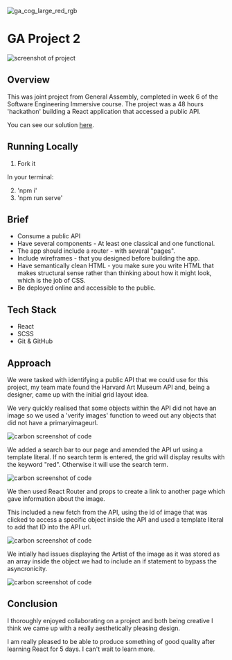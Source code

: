 ![ga_cog_large_red_rgb](https://cloud.githubusercontent.com/assets/40461/8183776/469f976e-1432-11e5-8199-6ac91363302b.png)

# GA Project 2

![screenshot of project](https://i.imgur.com/FnBW97v.png)

## Overview

This was joint project from General Assembly, completed in week 6 of the Software Engineering Immersive course. The project was a 48 hours 'hackathon' building a React application that accessed a public API.

You can see our solution [here](https://lauracharvey.github.io/project-2/).

## Running Locally

1. Fork it

In your terminal:

2. 'npm i'
3. 'npm run serve'

## Brief 

* Consume a public API 
* Have several components - At least one classical and one functional.
* The app should include a router - with several "pages".
* Include wireframes - that you designed before building the app.
* Have semantically clean HTML - you make sure you write HTML that makes structural sense rather than thinking about how it might look, which is the job of CSS.
* Be deployed online and accessible to the public.

## Tech Stack

* React
* SCSS
* Git & GitHub

## Approach

We were tasked with identifying a public API that we could use for this project, my team mate found the Harvard Art Museum API and, being a designer, came up with the initial grid layout idea.

We very quickly realised that some objects within the API did not have an image so we used a 'verify images' function to weed out any objects that did not have a primaryimageurl.

![carbon screenshot of code](https://i.imgur.com/qd1pbDU.png)

We added a search bar to our page and amended the API url using a template literal. If no search term is entered, the grid will display results with the keyword "red". Otherwise it will use the search term.

![carbon screenshot of code](https://i.imgur.com/oUDpxPr.png)

We then used React Router and props to create a link to another page which gave information about the image. 

This included a new fetch from the API, using the id of image that was clicked to access a specific object inside the API and used a template literal to add that ID into the API url.

![carbon screenshot of code](https://i.imgur.com/33UX07f.png)

We intially had issues displaying the Artist of the image as it was stored as an array inside the object we had to include an if statement to bypass the asyncronicity.

![carbon screenshot of code](https://i.imgur.com/EyNjycn.png)

## Conclusion

I thoroughly enjoyed collaborating on a project and both being creative I think we came up with a really aesthetically pleasing design.

I am really pleased to be able to produce something of good quality after learning React for 5 days. I can't wait to learn more.
